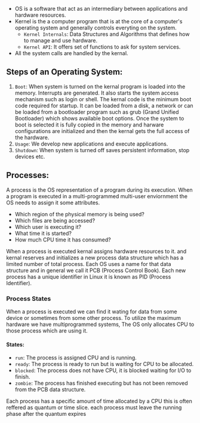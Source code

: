 - OS is a software that act as an intermediary between applications and hardware resources.
- Kernel is the a computer program that is at the core of a computer's operating system and generally controls everyting on the system.
	- `Kernel Internals`: Data Structures and Algorithms that defines how to manage and use hardware.
	- `Kernel API`: It offers set of functions to ask for system services.
- All the system calls are handled by the kernal.

## Steps of an Operating System:

1. `Boot`: When system is turned on the kernal program is loaded into the memory. Interrupts are generated. It also starts the system access mechanism such as login or shell. The kernal code is the minimum boot code required for startup. It can be loaded from a disk, a network or can be loaded from a bootloader program such as grub (Grand Unified Bootloader) which shows available boot options. Once the system to boot is selected it is fully copied in the memory and harware configurations are initialized and then the kernal gets the full access of the hardware.
2. `Usage`: We develop new applications and execute applications.
3. `Shutdown`: When system is turned off saves persistent information, stop devices etc.


## Processes:
A process is the OS representation of a program during its execution. When a program is executed in a multi-programmed multi-user enviornment the OS needs to assign it some attributes. 
- Which region of the physical memory is being used?
- Which files are being accessed?
- Which user is executing it?
- What time it is started?
- How much CPU time it has consumed?

When a process is executed kernal assigns hardware resources to it. and kernal reserves and initializes a new process data structure which has a limited number of total process.
Each OS uses a name for that data structure and in general we call it PCB (Process Control Book). Each new process has a unique identifier in Linux it is known as PID (Process Identifier).


### Process States
When a process is executed we can find it wating  for data from some device or sometimes from some other process. To utilize the maximum hardware we have multiprogrammed systems, The OS only allocates CPU to those process which are using it.

#### States:
- `run`: The process is assigned CPU and is running.
- `ready`: The process is ready to run but is waiting for CPU to be allocated. 
- `blocked`: The process does not have CPU, it is blocked waiting for I/O to finish.
- `zombie`: The process has finished executing but has not been removed from the PCB data structure. 

Each process has a specific amount of time allocated by a CPU this is often reffered as quantum or time slice. each process must leave the running phase after the quantum expires

